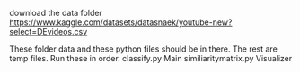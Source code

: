 download the data folder https://www.kaggle.com/datasets/datasnaek/youtube-new?select=DEvideos.csv

These folder data and these python files should be in there. The rest are temp files. Run these in order. 
classify.py
Main
similiaritymatrix.py
Visualizer
